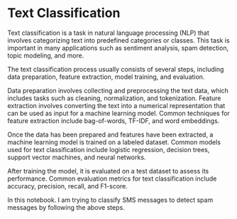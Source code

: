 # Text Classification
Text classification is a task in natural language processing (NLP) that involves categorizing text into predefined categories or classes. This task is important in many applications such as sentiment analysis, spam detection, topic modeling, and more.

The text classification process usually consists of several steps, including data preparation, feature extraction, model training, and evaluation.

Data preparation involves collecting and preprocessing the text data, which includes tasks such as cleaning, normalization, and tokenization. Feature extraction involves converting the text into a numerical representation that can be used as input for a machine learning model. Common techniques for feature extraction include bag-of-words, TF-IDF, and word embeddings.

Once the data has been prepared and features have been extracted, a machine learning model is trained on a labeled dataset. Common models used for text classification include logistic regression, decision trees, support vector machines, and neural networks.

After training the model, it is evaluated on a test dataset to assess its performance. Common evaluation metrics for text classification include accuracy, precision, recall, and F1-score.

In this notebook. I am trying to classify SMS messages to detect spam messages by following the above steps.
